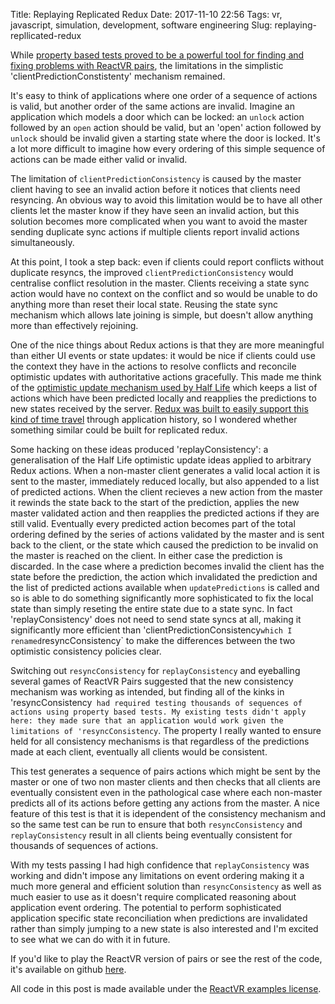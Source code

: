 Title: Replaying Replicated Redux
Date: 2017-11-10 22:56
Tags: vr, javascript, simulation, development, software engineering
Slug: replaying-repllicated-redux

While [property based tests proved to be a powerful tool for finding
and fixing problems with ReactVR
pairs](http://jimpurbrick.com/2017/07/31/testing-replicated-redux/),
the limitations in the simplistic 'clientPredictionConstistenty' 
mechanism remained.

It's easy to think of applications where one order of a sequence of
actions is valid, but another order of the same actions are
invalid. Imagine an application which models a door which can be
locked: an `unlock` action followed by an `open` action should be
valid, but an 'open' action followed by `unlock` should be invalid
given a starting state where the door is locked. It's a lot more
difficult to imagine how every ordering of this simple sequence of
actions can be made either valid or invalid.

The limitation of `clientPredictionConsistency` is caused by the
master client having to see an invalid action before it notices that
clients need resyncing. An obvious way to avoid this limitation would
be to have all other clients let the master know if they have seen an
invalid action, but this solution becomes more complicated when you
want to avoid the master sending duplicate sync actions if multiple
clients report invalid actions simultaneously.

At this point, I took a step back: even if clients could report
conflicts without duplicate resyncs, the improved
`clientPredictionConsistency` would centralise conflict resolution in
the master. Clients receiving a state sync action would have no
context on the conflict and so would be unable to do anything more
than reset their local state. Reusing the state sync mechanism which
allows late joining is simple, but doesn't allow anything more than
effectively rejoining.

One of the nice things about Redux actions is that they are more
meaningful than either UI events or state updates: it would be nice if
clients could use the context they have in the actions to resolve
conflicts and reconcile optimistic updates with authoritative actions
gracefully. This made me think of the [optimistic update mechanism
used by Half
Life](https://developer.valvesoftware.com/wiki/Latency_Compensating_Methods_in_Client/Server_In-game_Protocol_Design_and_Optimization)
which keeps a list of actions which have been predicted locally and
reapplies the predictions to new states received by the server. [Redux
was built to easily support this kind of time
travel](https://www.youtube.com/watch?v=xsSnOQynTHs) through
application history, so I wondered whether something similar could be
built for replicated redux.

Some hacking on these ideas produced 'replayConsistency': a
generalisation of the Half Life optimistic update ideas applied to
arbitrary Redux actions. When a non-master client generates a valid
local action it is sent to the master, immediately reduced locally,
but also appended to a list of predicted actions. When the client
recieves a new action from the master it rewinds the state back to the
start of the prediction, applies the new master validated action and
then reapplies the predicted actions if they are still
valid. Eventually every predicted action becomes part of the total
ordering defined by the series of actions validated by the master and
is sent back to the client, or the state which caused the prediction
to be invalid on the master is reached on the client. In either case
the prediction is discarded. In the case where a prediction becomes
invalid the client has the state before the prediction, the action
which invalidated the prediction and the list of predicted actions
available when `updatePredictions` is called and so is able to do
something significantly more sophisticated to fix the local state than
simply reseting the entire state due to a state sync. In fact
'replayConsistency' does not need to send state syncs at all, making
it significantly more efficient than 'clientPredictionConsistency`
which I renamed `resyncConsistency` to make the differences between
the two optimistic consistency policies clear.

<script src="http://gist-it.appspot.com/https://github.com/facebook/react-vr/blob/506c98dcd4a94bdee22431ef719e0bfbfa65b591/Examples/Pairs/replicate.js?slice=135:159&footer=0"></script>

Switching out `resyncConsistency` for `replayConsistency` and
eyeballing several games of ReactVR Pairs suggested that the new
consistency mechanism was working as intended, but finding all of the
kinks in 'resyncConsistency` had required testing thousands of
sequences of actions using property based tests. My existing tests
didn't apply here: they made sure that an application would work given
the limitations of 'resyncConsistency`. The property I really wanted
to ensure held for all consistency mechanisms is that regardless of
the predictions made at each client, eventually all clients would be
consistent.

<script src="http://gist-it.appspot.com/https://github.com/facebook/react-vr/blob/506c98dcd4a94bdee22431ef719e0bfbfa65b591/Examples/Pairs/property.spec.js?slice=158:216&footer=0"></script>

This test generates a sequence of pairs actions which might be sent by
the master or one of two non master clients and then checks that all
clients are eventually consistent even in the pathological case where
each non-master predicts all of its actions before getting any actions
from the master. A nice feature of this test is that it is idependent
of the consistency mechanism and so the same test can be run to ensure
that both `resyncConsistency` and `replayConsistency` result in all
clients being eventually consistent for thousands of sequences of
actions.

With my tests passing I had high confidence that `replayConsistency`
was working and didn't impose any limitations on event ordering making
it a much more general and efficient solution than `resyncConsistency`
as well as much easier to use as it doesn't require complicated
reasoning about application event ordering. The potential to perform
sophisticated application specific state reconciliation when
predictions are invalidated rather than simply jumping to a new state
is also interested and I'm excited to see what we can do with it in
future.

If you'd like to play the ReactVR version of pairs or see the rest of
the code, it's available on github
[here](https://github.com/facebook/react-vr/tree/master/Examples/Pairs).

All code in this post is made available under the [ReactVR examples
license](https://github.com/facebook/react-vr/blob/master/LICENSE-examples).
